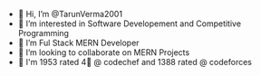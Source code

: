 - 👋 Hi, I’m @TarunVerma2001
- 👀 I’m interested in Software Developement and Competitive Programming
- 🌱 I’m Ful Stack MERN Developer 
- 💞️ I’m looking to collaborate on MERN Projects
- 🌱 I'm 1953 rated 4🌟 @ codechef and 1388 rated @ codeforces

<!---
TarunVerma2001/TarunVerma2001 is a ✨ special ✨ repository because its `README.md` (this file) appears on your GitHub profile.
You can click the Preview link to take a look at your changes.
--->
